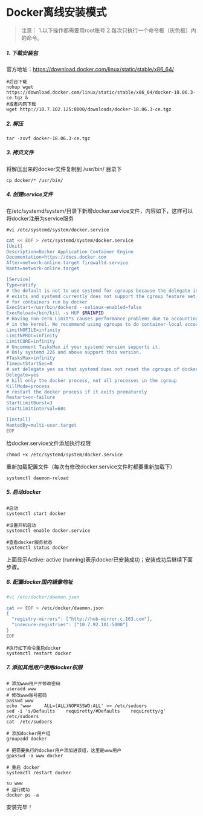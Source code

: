 # Docker离线安装模式
> 注意：
> 1.以下操作都需要用root账号
> 2.每次只执行一个命令框（灰色框）内的命令。

##### 1. 下载安装包

官方地址：https://download.docker.com/linux/static/stable/x86_64/

```
#后台下载
nohup wget https://download.docker.com/linux/static/stable/x86_64/docker-18.06.3-ce.tgz &
#或者内网下载
wget http://10.7.102.125:8000/downloads/docker-18.06.3-ce.tgz
```
##### 2. 解压
```
tar -zxvf docker-18.06.3-ce.tgz
```
##### 3. 拷贝文件
将解压出来的docker文件复制到 /usr/bin/ 目录下
```
cp docker/* /usr/bin/
```
##### 4. 创建service文件
在/etc/systemd/system/目录下新增docker.service文件，内容如下，这样可以将docker注册为service服务
```shell
#vi /etc/systemd/system/docker.service 
```
```bash
cat << EOF > /etc/systemd/system/docker.service 
[Unit]
Description=Docker Application Container Engine
Documentation=https://docs.docker.com
After=network-online.target firewalld.service
Wants=network-online.target

[Service]
Type=notify
# the default is not to use systemd for cgroups because the delegate issues still
# exists and systemd currently does not support the cgroup feature set required
# for containers run by docker
ExecStart=/usr/bin/dockerd --selinux-enabled=false
ExecReload=/bin/kill -s HUP $MAINPID
# Having non-zero Limit*s causes performance problems due to accounting overhead
# in the kernel. We recommend using cgroups to do container-local accounting.
LimitNOFILE=infinity
LimitNPROC=infinity
LimitCORE=infinity
# Uncomment TasksMax if your systemd version supports it.
# Only systemd 226 and above support this version.
#TasksMax=infinity
TimeoutStartSec=0
# set delegate yes so that systemd does not reset the cgroups of docker containers
Delegate=yes
# kill only the docker process, not all processes in the cgroup
KillMode=process
# restart the docker process if it exits prematurely
Restart=on-failure
StartLimitBurst=3
StartLimitInterval=60s

[Install]
WantedBy=multi-user.target
EOF
```


给docker.service文件添加执行权限
```
chmod +x /etc/systemd/system/docker.service 
```
重新加载配置文件（每次有修改docker.service文件时都要重新加载下）
```
systemctl daemon-reload 
```

##### 5. 启动docker

```
#启动
systemctl start docker

#设置开机启动
systemctl enable docker.service

#查看docker服务状态
systemctl status docker
```
上面显示Active: active (running)表示docker已安装成功；安装成功后继续下面步骤。

##### 6. 配置docker国内镜像地址
~~~bash
#vi /etc/docker/daemon.json
~~~
~~~bash
cat << EOF > /etc/docker/daemon.json
{
  "registry-mirrors": ["http://hub-mirror.c.163.com"],
  "insecure-registries": ["10.7.92.101:5000"]
}
EOF
~~~

~~~
#执行如下命令重启docker
systemctl restart docker
~~~
##### 7. 添加其他用户使用docker权限

~~~shell
# 添加www用户并修改密码
useradd www
# 修改www账号密码
passwd www
echo 'www     ALL=(ALL)NOPASSWD:ALL' >> /etc/sudoers
sed -i 's/Defaults    requiretty/#Defaults    requiretty/g' /etc/sudoers
cat  /etc/sudoers

# 添加docker用户组
groupadd docker

# 把需要执行的docker用户添加进该组，这里是www用户
gpasswd -a www docker

# 重启 docker
systemctl restart docker

su www
# 运行成功
docker ps -a 

~~~

安装完毕！
